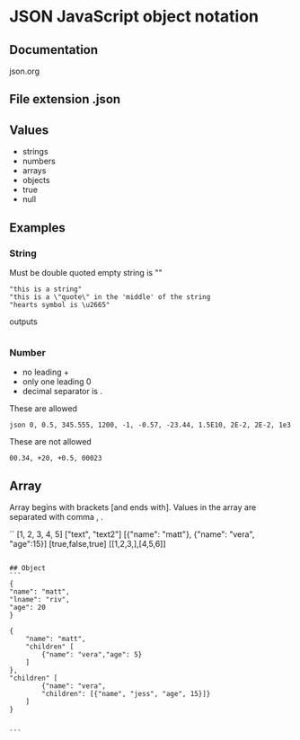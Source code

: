 # JSON JavaScript object notation

## Documentation 

json.org

## File extension .json

## Values
-   strings
-   numbers
-   arrays
-   objects
-   true
-   null

## Examples

### String
Must be double quoted
empty string is ""

```
"this is a string"
"this is a \"quote\" in the 'middle' of the string
"hearts symbol is \u2665"
```

outputs
```

```

### Number
-   no leading +
-   only one leading 0
-   decimal separator is .

These are allowed
```
json 0, 0.5, 345.555, 1200, -1, -0.57, -23.44, 1.5E10, 2E-2, 2E-2, 1e3
```

These are not allowed
```
00.34, +20, +0.5, 00023
```

## Array

Array begins with brackets [and ends with]. Values in the array are separated with comma , .

``
[1, 2, 3, 4, 5]
["text", "text2"]
[{"name": "matt"}, {"name": "vera", "age":15}]
[true,false,true]
[[1,2,3,],[4,5,6]]
````

## Object
```
{
"name": "matt",
"lname": "riv",
"age": 20
}

{
    "name": "matt",
    "children" [
        {"name": "vera","age": 5}
    ]
},
"children" [
        {"name": "vera",
        "children": [{"name", "jess", "age", 15}]}
    ]
}


```


